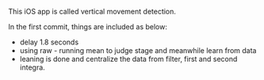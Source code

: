 This iOS app is called vertical movement detection.


In the first commit, things are included as below:
* delay 1.8 seconds
* using raw - running mean to judge stage and meanwhile learn from data
* leaning is done and centralize the data from filter, first and second integra.
